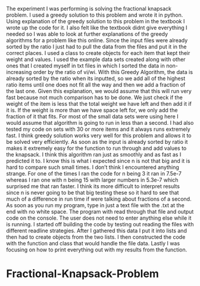 The experiment I was performing is solving the fractional knapsack problem. I used a greedy solution to this problem and wrote it in python. Using explanation of the greedy solution to this problem in the textbook I wrote up the code for it. I also felt like the textbook didnt give everything I needed so I was able to look at further explanations of the greedy algorithms for a problem like this online. Since the input files were already sorted by the ratio I just had to pull the data from the files and put it in the correct places. I used a class to create objects for each item that kept their weight and values. I used the example data sets created along with other ones that I created myself in txt files in which I sorted the data in non-increasing order by the ratio of vi/wi.
	With this Greedy Algorithm, the data is already sorted by the ratio when its inputted, so we add all of the highest ratio items until one does not fit all the way and then we add a fraction of the last one. Given this explanation, we would assume that this will run very fast because not much comparison has to be done. We just check if the weight of the item is less that the total weight we have left and then add it if it is. If the weight is more than we have space left for, we only add the fraction of it that fits. For most of the small data sets were using here I would assume that algorithm is going to run in less than a second. I had also tested my code on sets with 30 or more items and it always runs extremely fast. I think greedy solution works very well for this problem and allows it to be solved very efficiently. As soon as the input is already sorted by ratio it makes it extremely easy for the function to run through and add values to the knapsack. I think this algorithm ran just as smoothly and as fast as I predicted it to. I know this is what i expected since n is not that big and it is hard to compare such small times. I don’t think I encountered anything strange. For one of the times I ran the code for n being 3 it ran in 7.5e-7 whereas I ran one with n being 15 with larger numbers in 5.3e-7 which surprised me that ran faster. I think its more difficult to interpret results since n is never going to be that big testing these so it hard to see that much of a difference in run time if were talking about fractions of a second.
	As soon as you run my program, type in just a text file with the .txt at the end with no white space. The program with read through that file and output code on the console. The user does not need to enter anything else while it is running. 
	I started off building the code by testing out reading the files with different readline strategies. After I gathered this data I put it into lists and then had to create objects from the two lists.  I then constructed the code with the function and class that would handle the file data. Lastly I was focusing on how to print everything out with my results from the function. 

# Fractional-Knapsack-Problem
